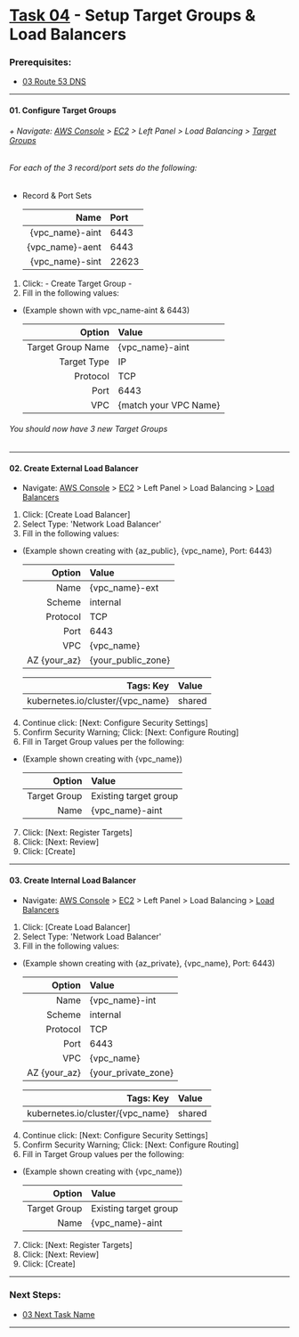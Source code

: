 # [Task 04](../tasks/loadbalancer/) - Setup Target Groups & Load Balancers
### Prerequisites:
  + [03 Route 53 DNS]
--------------------------------------------------------------------------------
#### 01\. Configure Target Groups
######  + Navigate: [AWS Console] > [EC2] > Left Panel > Load Balancing > [Target Groups]
###### For each of the 3 record/port sets do the following:
  - Record & Port Sets
    
    | Name            | Port  |
    |----------------:|:------|
    | {vpc_name}-aint |  6443 |
    | {vpc_name}-aent |  6443 |
    | {vpc_name}-sint | 22623 |
    
  1. Click: - Create Target Group -
  2. Fill in the following values: 
  - (Example shown with vpc_name-aint & 6443)    
     
    | Option            | Value                 |
    |------------------:|:----------------------|
    | Target Group Name | {vpc_name}-aint       |
    | Target Type       | IP                    |
    | Protocol          | TCP                   |
    | Port              | 6443                  |
    | VPC               | {match your VPC Name} |
    
###### You should now have 3 new Target Groups
    
---------------------------------------------------------------------------------
#### 02\. Create External Load Balancer
  + Navigate: [AWS Console] > [EC2] > Left Panel > Load Balancing > [Load Balancers]
  1. Click: [Create Load Balancer]
  2. Select Type: 'Network Load Balancer'
  3. Fill in the following values:    
  - (Example shown creating with {az_public}, {vpc_name}, Port: 6443)    

    | Option            | Value                 |
    |------------------:|:----------------------|
    | Name              | {vpc_name}-ext        |
    | Scheme            | internal              |
    | Protocol          | TCP                   |
    | Port              | 6443                  |
    | VPC               | {vpc_name}            |
    | AZ {your_az}      | {your_public_zone}    |

    | Tags: Key                        | Value  |
    |---------------------------------:|:-------|
    | kubernetes.io/cluster/{vpc_name} | shared |
    
  4. Continue click: [Next: Configure Security Settings]
  5. Confirm Security Warning; Click: [Next: Configure Routing]
  6. Fill in Target Group values per the following:
  - (Example shown creating with {vpc_name})    

    | Option            | Value                 |
    |------------------:|:----------------------|
    | Target Group      | Existing target group |
    | Name              | {vpc_name}-aint       |

  7. Click: [Next: Register Targets]
  8. Click: [Next: Review]
  9. Click: [Create]

---------------------------------------------------------------------------------
#### 03\. Create Internal Load Balancer
  + Navigate: [AWS Console] > [EC2] > Left Panel > Load Balancing > [Load Balancers]
  1. Click: [Create Load Balancer]
  2. Select Type: 'Network Load Balancer'
  3. Fill in the following values:    
  - (Example shown creating with {az_private}, {vpc_name}, Port: 6443)    

    | Option            | Value                 |
    |------------------:|:----------------------|
    | Name              | {vpc_name}-int        |
    | Scheme            | internal              |
    | Protocol          | TCP                   |
    | Port              | 6443                  |
    | VPC               | {vpc_name}            |
    | AZ {your_az}      | {your_private_zone}   |

    | Tags: Key                        | Value  |
    |---------------------------------:|:-------|
    | kubernetes.io/cluster/{vpc_name} | shared |
    
  4. Continue click: [Next: Configure Security Settings]
  5. Confirm Security Warning; Click: [Next: Configure Routing]
  6. Fill in Target Group values per the following:
  - (Example shown creating with {vpc_name})    
    
    | Option            | Value                 |
    |------------------:|:----------------------|
    | Target Group      | Existing target group |
    | Name              | {vpc_name}-aint       |

  7. Click: [Next: Register Targets]
  8. Click: [Next: Review]
  9. Click: [Create]

---------------------------------------------------------------------------------
### Next Steps:
  + [03 Next Task Name]
--------------------------------------------------------------------------------
[03 Route 53 DNS]:/manual/03_Route53DNS.md
[03 Next Task Name]:/manual/00_NextTaskName.md
[AWS Console]:https://console.amazonaws-us-gov.com/console/home
[EC2]:https://console.amazonaws-us-gov.com/ec2/home
[Target Groups]:https://console.amazonaws-us-gov.com/ec2/home#TargetGroups
[Load Balancers]:https://console.amazonaws-us-gov.com/ec2/v2/home#LoadBalancers
